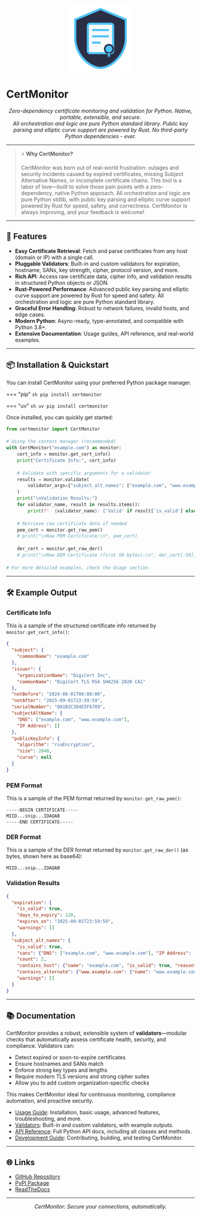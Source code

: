 <p align="center">
  <img src="images/logo.svg" alt="CertMonitor Logo" width="180" />
</p>

# CertMonitor

<p align="center">
  <em>Zero-dependency certificate monitoring and validation for Python. Native, portable, extensible, and secure.<br>
  All orchestration and logic are pure Python standard library. Public key parsing and elliptic curve support are powered by Rust. No third-party Python dependencies - ever.</em>
</p>

---

> ⚡️ **Why CertMonitor?**
>
> CertMonitor was born out of real-world frustration: outages and security incidents caused by expired certificates, missing Subject Alternative Names, or incomplete certificate chains. This tool is a labor of love—built to solve those pain points with a zero-dependency, native Python approach. All orchestration and logic are pure Python stdlib, with public key parsing and elliptic curve support powered by Rust for speed, safety, and correctness. CertMonitor is always improving, and your feedback is welcome!

---

## 🚀 Features

- **Easy Certificate Retrieval**: Fetch and parse certificates from any host (domain or IP) with a single call.
- **Pluggable Validators**: Built-in and custom validators for expiration, hostname, SANs, key strength, cipher, protocol version, and more.
- **Rich API**: Access raw certificate data, cipher info, and validation results in structured Python objects or JSON.
- **Rust-Powered Performance**: Advanced public key parsing and elliptic curve support are powered by Rust for speed and safety. All orchestration and logic are pure Python standard library.
- **Graceful Error Handling**: Robust to network failures, invalid hosts, and edge cases.
- **Modern Python**: Async-ready, type-annotated, and compatible with Python 3.8+.
- **Extensive Documentation**: Usage guides, API reference, and real-world examples.

---

## 📦 Installation & Quickstart

You can install CertMonitor using your preferred Python package manager.

=== "pip"
    ```sh
    pip install certmonitor
    ```

=== "uv"
    ```sh
    uv pip install certmonitor
    ```

Once installed, you can quickly get started:

```python
from certmonitor import CertMonitor

# Using the context manager (recommended)
with CertMonitor("example.com") as monitor:
    cert_info = monitor.get_cert_info()
    print("Certificate Info:", cert_info)

    # Validate with specific arguments for a validator
    results = monitor.validate(
        validator_args={"subject_alt_names": ["example.com", "www.example.com"]}
    )
    print("\nValidation Results:")
    for validator_name, result in results.items():
        print(f"  {validator_name}: {'Valid' if result['is_valid'] else 'Invalid'} - {result.get('reason', result.get('days_to_expiry', ''))}")

    # Retrieve raw certificate data if needed
    pem_cert = monitor.get_raw_pem()
    # print("\nRaw PEM Certificate:\n", pem_cert)

    der_cert = monitor.get_raw_der()
    # print("\nRaw DER Certificate (first 50 bytes):\n", der_cert[:50])

# For more detailed examples, check the Usage section.
```

---

## 🛠️ Example Output

### Certificate Info

This is a sample of the structured certificate info returned by `monitor.get_cert_info()`:

```json
{
  "subject": {
    "commonName": "example.com"
  },
  "issuer": {
    "organizationName": "DigiCert Inc",
    "commonName": "DigiCert TLS RSA SHA256 2020 CA1"
  },
  "notBefore": "2024-06-01T00:00:00",
  "notAfter": "2025-09-01T23:59:59",
  "serialNumber": "0A1B2C3D4E5F6789",
  "subjectAltName": {
    "DNS": ["example.com", "www.example.com"],
    "IP Address": []
  },
  "publicKeyInfo": {
    "algorithm": "rsaEncryption",
    "size": 2048,
    "curve": null
  }
}
```

### PEM Format

This is a sample of the PEM format returned by `monitor.get_raw_pem()`:

```pem
-----BEGIN CERTIFICATE-----
MIID...snip...IDAQAB
-----END CERTIFICATE-----
```

### DER Format

This is a sample of the DER format returned by `monitor.get_raw_der()` (as bytes, shown here as base64):

```text
MIID...snip...IDAQAB
```

### Validation Results

```json
{
  "expiration": {
    "is_valid": true,
    "days_to_expiry": 120,
    "expires_on": "2025-09-01T23:59:59",
    "warnings": []
  },
  "subject_alt_names": {
    "is_valid": true,
    "sans": {"DNS": ["example.com", "www.example.com"], "IP Address": []},
    "count": 2,
    "contains_host": {"name": "example.com", "is_valid": true, "reason": "Matched DNS SAN"},
    "contains_alternate": {"www.example.com": {"name": "www.example.com", "is_valid": true, "reason": "Matched DNS SAN"}},
    "warnings": []
  }
}
```

---

## 📚 Documentation

CertMonitor provides a robust, extensible system of **validators**—modular checks that automatically assess certificate health, security, and compliance. Validators can:

- Detect expired or soon-to-expire certificates
- Ensure hostnames and SANs match
- Enforce strong key types and lengths
- Require modern TLS versions and strong cipher suites
- Allow you to add custom organization-specific checks

This makes CertMonitor ideal for continuous monitoring, compliance automation, and proactive security.

- [Usage Guide](usage/index.md): Installation, basic usage, advanced features, troubleshooting, and more.
- [Validators](validators/index.md): Built-in and custom validators, with example outputs.
- [API Reference](reference/certmonitor.md): Full Python API docs, including all classes and methods.
- [Development Guide](development.md): Contributing, building, and testing CertMonitor.

---

## 🌐 Links

- [GitHub Repository](https://github.com/bradh11/certmonitor)
- [PyPI Package](https://pypi.org/project/certmonitor/)
- [ReadTheDocs](https://certmonitor.readthedocs.io/)

---

<p align="center">
  <em>CertMonitor: Secure your connections, automatically.</em>
</p>
